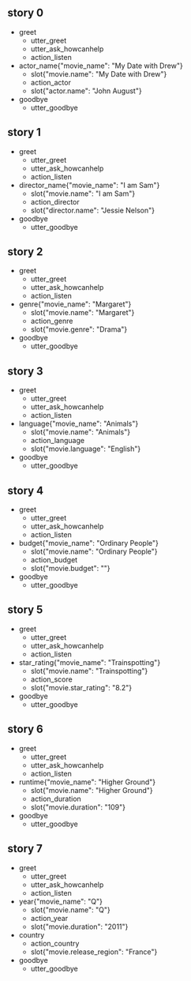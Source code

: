 ## story 0
* greet
    - utter_greet
    - utter_ask_howcanhelp
    - action_listen
* actor_name{"movie_name": "My Date with Drew"}
    - slot{"movie.name": "My Date with Drew"}
    - action_actor
    - slot{"actor.name": "John August"}
* goodbye
    - utter_goodbye

## story 1
* greet
    - utter_greet
    - utter_ask_howcanhelp
    - action_listen
* director_name{"movie_name": "I am Sam"}
    - slot{"movie.name": "I am Sam"}
    - action_director
    - slot{"director.name": "Jessie Nelson"}
* goodbye
    - utter_goodbye

## story 2
* greet
    - utter_greet
    - utter_ask_howcanhelp
    - action_listen
* genre{"movie_name": "Margaret"}
    - slot{"movie.name": "Margaret"}
    - action_genre
    - slot{"movie.genre": "Drama"}
* goodbye
    - utter_goodbye

## story 3
* greet
    - utter_greet
    - utter_ask_howcanhelp
    - action_listen
* language{"movie_name": "Animals"}
    - slot{"movie.name": "Animals"}
    - action_language
    - slot{"movie.language": "English"}
* goodbye
    - utter_goodbye

## story 4
* greet
    - utter_greet
    - utter_ask_howcanhelp
    - action_listen
* budget{"movie_name": "Ordinary People"}
    - slot{"movie.name": "Ordinary People"}
    - action_budget
    - slot{"movie.budget": ""}
* goodbye
    - utter_goodbye

## story 5
* greet
    - utter_greet
    - utter_ask_howcanhelp
    - action_listen
* star_rating{"movie_name": "Trainspotting"}
    - slot{"movie.name": "Trainspotting"}
    - action_score
    - slot{"movie.star_rating": "8.2"}
* goodbye
    - utter_goodbye

## story 6
* greet
    - utter_greet
    - utter_ask_howcanhelp
    - action_listen
* runtime{"movie_name": "Higher Ground"}
    - slot{"movie.name": "Higher Ground"}
    - action_duration
    - slot{"movie.duration": "109"}
* goodbye
    - utter_goodbye

## story 7
* greet
    - utter_greet
    - utter_ask_howcanhelp
    - action_listen
* year{"movie_name": "Q"}
    - slot{"movie.name": "Q"}
    - action_year
    - slot{"movie.duration": "2011"}
* country
    - action_country
    - slot{"movie.release_region": "France"}
* goodbye
    - utter_goodbye




























































